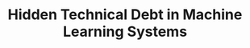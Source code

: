 ---
title: 'Hidden Technical Debt in Machine Learning Systems' 
acronym: MLTD
type: AL
webpage: https://research.google/pubs/pub43146/
---